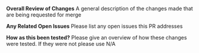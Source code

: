 **Overall Review of Changes**
A general description of the changes made that are being requested for merge

**Any Related Open Issues**
Please list any open issues this PR addresses

**How as this been tested?**
Please give an overview of how these changes were tested. If they were not please use N/A

